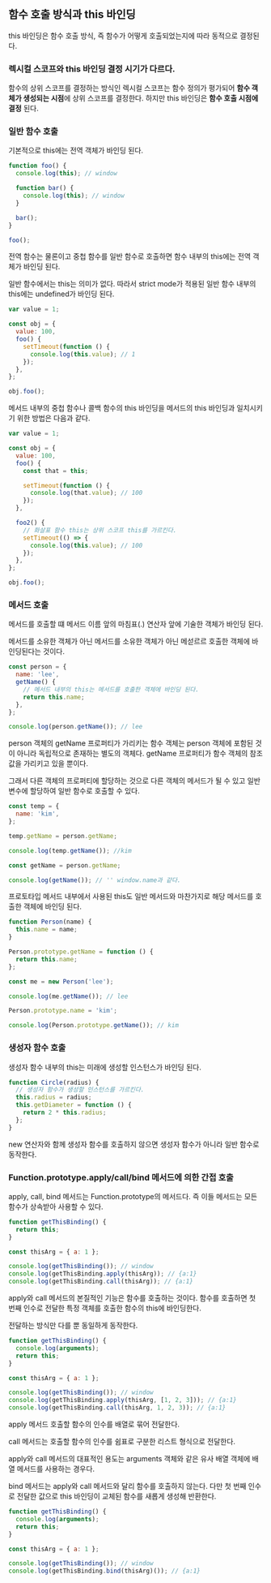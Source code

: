 ## 함수 호출 방식과 this 바인딩

this 바인딩은 함수 호출 방식, 즉 함수가 어떻게 호출되었는지에 따라 동적으로 결정된다.

### 렉시컬 스코프와 this 바인딩 결정 시기가 다르다.

함수의 상위 스코프를 결정하는 방식인 렉시컬 스코프는 함수 정의가 평가되어 **함수 객체가 생성되는 시점**에 상위 스코프를 결정한다. 하지만 this 바인딩은 **함수 호출 시점에 결정** 된다.

### 일반 함수 호출

기본적으로 this에는 전역 객체가 바인딩 된다.

```javascript
function foo() {
  console.log(this); // window

  function bar() {
    console.log(this); // window
  }

  bar();
}

foo();
```

전역 함수는 물론이고 중첩 함수를 일반 함수로 호출하면 함수 내부의 this에는 전역 객체가 바인딩 된다.

일반 함수에서는 this는 의미가 없다. 따라서 strict mode가 적용된 일반 함수 내부의 this에는 undefined가 바인딩 된다.

```javascript
var value = 1;

const obj = {
  value: 100,
  foo() {
    setTimeout(function () {
      console.log(this.value); // 1
    });
  },
};

obj.foo();
```

메서드 내부의 중첩 함수나 콜백 함수의 this 바인딩을 메서드의 this 바인딩과 일치시키기 위한 방법은 다음과 같다.

```javascript
var value = 1;

const obj = {
  value: 100,
  foo() {
    const that = this;

    setTimeout(function () {
      console.log(that.value); // 100
    });
  },

  foo2() {
    // 화살표 함수 this는 상위 스코프 this를 가르킨다.
    setTimeout(() => {
      console.log(this.value); // 100
    });
  },
};

obj.foo();
```

### 메서드 호출

메서드를 호출할 떄 메서드 이름 앞의 마침표(.) 연산자 앞에 기술한 객체가 바인딩 된다.

메서드를 소유한 객체가 아닌 메서드를 소유한 객체가 아닌 메섣르르 호출한 객체에 바인딩된다는 것이다.

```javascript
const person = {
  name: 'lee',
  getName() {
    // 메서드 내부의 this는 메서드를 호출한 객체에 바인딩 된다.
    return this.name;
  },
};

console.log(person.getName()); // lee
```

person 객체의 getName 프로퍼티가 가리키는 함수 객체는 person 객체에 포함된 것이 아니라 독립적으로 존재하는 별도의 객체다. getName 프로퍼티가 함수 객체의 참조 값을 가리키고 있을 뿐이다.

그래서 다른 객체의 프로퍼티에 할당하는 것으로 다른 객체의 메서드가 될 수 있고 일반 변수에 할당하여 일반 함수로 호출할 수 있다.

```javascript
const temp = {
  name: 'kim',
};

temp.getName = person.getName;

console.log(temp.getName()); //kim

const getName = person.getName;

console.log(getName()); // '' window.name과 같다.
```

프로토타입 메서드 내부에서 사용된 this도 일반 메서드와 마찬가지로 해당 메서드를 호출한 객체에 바인딩 된다.

```javascript
function Person(name) {
  this.name = name;
}

Person.prototype.getName = function () {
  return this.name;
};

const me = new Person('lee');

console.log(me.getName()); // lee

Person.prototype.name = 'kim';

console.log(Person.prototype.getName()); // kim
```

### 생성자 함수 호출

생성자 함수 내부의 this는 미래에 생성할 인스턴스가 바인딩 된다.

```javascript
function Circle(radius) {
  // 생성자 함수가 생성할 인스턴스를 가르킨다.
  this.radius = radius;
  this.getDiameter = function () {
    return 2 * this.radius;
  };
}
```

new 연산자와 함께 생성자 함수를 호출하지 않으면 생성자 함수가 아니라 일반 함수로 동작한다.

### Function.prototype.apply/call/bind 메서드에 의한 간접 호출

apply, call, bind 메서드는 Function.prototype의 메서드다. 즉 이들 메서드는 모든 함수가 상속받아 사용할 수 있다.

```javascript
function getThisBinding() {
  return this;
}

const thisArg = { a: 1 };

console.log(getThisBinding()); // window
console.log(getThisBinding.apply(thisArg)); // {a:1}
console.log(getThisBinding.call(thisArg)); // {a:1}
```

apply와 call 메서드의 본질적인 기능은 함수를 호출하는 것이다. 함수를 호출하면 첫 번째 인수로 전달한 특정 객체를 호출한 함수의 this에 바인딩한다.

전달하는 방식만 다를 뿐 동일하게 동작한다.

```javascript
function getThisBinding() {
  console.log(arguments);
  return this;
}

const thisArg = { a: 1 };

console.log(getThisBinding()); // window
console.log(getThisBinding.apply(thisArg, [1, 2, 3])); // {a:1}
console.log(getThisBinding.call(thisArg, 1, 2, 3)); // {a:1}
```

apply 메서드 호출할 함수의 인수를 배열로 묶어 전달한다.

call 메서드는 호출할 함수의 인수를 쉼표로 구분한 리스트 형식으로 전달한다.

apply와 call 메서드의 대표적인 용도는 arguments 객체와 같은 유사 배열 객체에 배열 메서드를 사용하는 경우다.

bind 메서드는 apply와 call 메서드와 달리 함수를 호출하지 않는다. 다만 첫 번째 인수로 전달한 값으로 this 바인딩이 교체된 함수를 새롭게 생성해 반환한다.

```javascript
function getThisBinding() {
  console.log(arguments);
  return this;
}

const thisArg = { a: 1 };

console.log(getThisBinding()); // window
console.log(getThisBinding.bind(thisArg)()); // {a:1}
```
